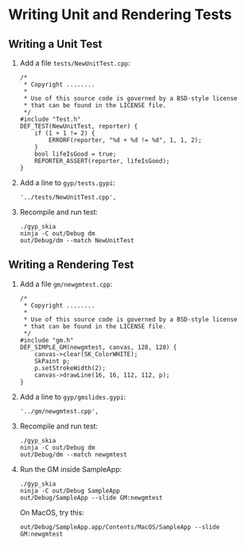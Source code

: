 Writing Unit and Rendering Tests
================================

Writing a Unit Test
-------------------

1.  Add a file `tests/NewUnitTest.cpp`:

    <!--?prettify lang=cc?-->

        /*
         * Copyright ........
         *
         * Use of this source code is governed by a BSD-style license
         * that can be found in the LICENSE file.
         */
        #include "Test.h"
        DEF_TEST(NewUnitTest, reporter) {
            if (1 + 1 != 2) {
                ERRORF(reporter, "%d + %d != %d", 1, 1, 2);
            }
            bool lifeIsGood = true;
            REPORTER_ASSERT(reporter, lifeIsGood);
        }

2.  Add a line to `gyp/tests.gypi`:

        '../tests/NewUnitTest.cpp',

3.  Recompile and run test:

        ./gyp_skia
        ninja -C out/Debug dm
        out/Debug/dm --match NewUnitTest

Writing a Rendering Test
------------------------

1.  Add a file `gm/newgmtest.cpp`:

    <!--?prettify lang=cc?-->

        /*
         * Copyright ........
         *
         * Use of this source code is governed by a BSD-style license
         * that can be found in the LICENSE file.
         */
        #include "gm.h"
        DEF_SIMPLE_GM(newgmtest, canvas, 128, 128) {
            canvas->clear(SK_ColorWHITE);
            SkPaint p;
            p.setStrokeWidth(2);
            canvas->drawLine(16, 16, 112, 112, p);
        }

2.  Add a line to `gyp/gmslides.gypi`:

        '../gm/newgmtest.cpp',

3.  Recompile and run test:

        ./gyp_skia
        ninja -C out/Debug dm
        out/Debug/dm --match newgmtest

4.  Run the GM inside SampleApp:

        ./gyp_skia
        ninja -C out/Debug SampleApp
        out/Debug/SampleApp --slide GM:newgmtest

    On MacOS, try this:

        out/Debug/SampleApp.app/Contents/MacOS/SampleApp --slide GM:newgmtest
